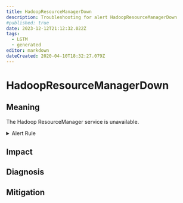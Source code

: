 ```yaml
---
title: HadoopResourceManagerDown
description: Troubleshooting for alert HadoopResourceManagerDown
#published: true
date: 2023-12-12T21:12:32.022Z
tags: 
  - LGTM
  - generated
editor: markdown
dateCreated: 2020-04-10T18:32:27.079Z
---
```


# HadoopResourceManagerDown

## Meaning
[//]: # "Short paragraph that explains what the alert means"
The Hadoop ResourceManager service is unavailable.

<details>
  <summary>Alert Rule</summary>

{{% rule "hadoop/jmx_exporter.yml" "HadoopResourceManagerDown" %}}

<!-- Rule when generated

```yaml
alert: HadoopResourceManagerDown
expr: up{job="hadoop-resourcemanager"} == 0
for: 5m
labels:
    severity: critical
annotations:
    summary: Hadoop Resource Manager Down (instance {{ $labels.instance }})
    description: |-
        The Hadoop ResourceManager service is unavailable.
          VALUE = {{ $value }}
          LABELS = {{ $labels }}
    runbook: https://github.com/srerun/prometheus-alerts/blob/main/content/runbooks/jmx_exporter/HadoopResourceManagerDown.md

```

-->

</details>


## Impact
[//]: # "What could / will happen if the alert is not addressed"



## Diagnosis
[//]: # "Steps to take to identify the cause of the problem"



## Mitigation
[//]: # "The steps necessary to resolve the alert"
